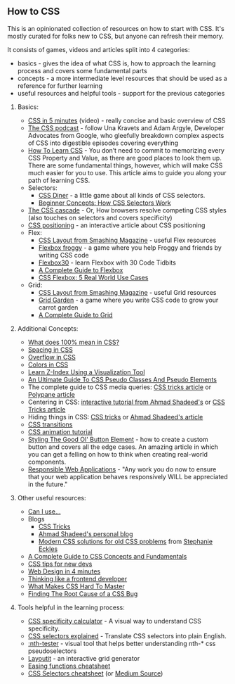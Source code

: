 ## How to CSS

This is an opinionated collection of resources on how to start with CSS. It's mostly curated for folks new to CSS, but anyone can refresh their memory.

It consists of games, videos and articles split into 4 categories:

- basics - gives the idea of what CSS is, how to approach the learning process and covers some fundamental parts
- concepts - a more intermediate level resources that should be used as a reference for further learning
- useful resources and helpful tools - support for the previous categories

1. Basics:

   - [CSS in 5 minutes](https://www.youtube.com/watch?v=Z4pCqK-V_Wo&feature=youtu.be&ab_channel=CodeDripbyAaronJack) (video) - really concise and basic overview of CSS
   - [The CSS podcast](https://thecsspodcast.libsyn.com/) - follow Una Kravets and Adam Argyle, Developer Advocates from Google, who gleefully breakdown complex aspects of CSS into digestible episodes covering everything
   - [How To Learn CSS](https://www.smashingmagazine.com/2019/01/how-to-learn-css/) - You don’t need to commit to memorizing every CSS Property and Value, as there are good places to look them up. There are some fundamental things, however, which will make CSS much easier for you to use. This article aims to guide you along your path of learning CSS.
   - Selectors:
     - [CSS Diner](https://flukeout.github.io/) - a little game about all kinds of CSS selectors.
     - [Beginner Concepts: How CSS Selectors Work](https://css-tricks.com/how-css-selectors-work/)
   - [The CSS cascade](https://wattenberger.com/blog/css-cascade) - Or, How browsers resolve competing CSS styles (also touches on selectors and covers specificity)
   - [CSS positioning](https://ishadeed.com/article/learn-css-positioning/) - an interactive article about CSS positioning
   - Flex:
     - [CSS Layout from Smashing Magazine](https://www.smashingmagazine.com/guides/css-layout/) - useful Flex resources
     - [Flexbox froggy](https://flexboxfroggy.com/) - a game where you help Froggy and friends by writing CSS code
     - [Flexbox30](https://www.samanthaming.com/flexbox30/) - learn Flexbox with 30 Code Tidbits
     - [A Complete Guide to Flexbox](https://css-tricks.com/snippets/css/a-guide-to-flexbox/)
     - [CSS Flexbox: 5 Real World Use Cases](https://ishadeed.com/article/flexbox-real-world-use-cases/)
   - Grid:
     - [CSS Layout from Smashing Magazine](https://www.smashingmagazine.com/guides/css-layout/) - useful Grid resources
     - [Grid Garden](https://cssgridgarden.com/) - a game where you write CSS code to grow your carrot garden
     - [A Complete Guide to Grid](https://css-tricks.com/snippets/css/complete-guide-grid/)

2. Additional Concepts:

   - [What does 100% mean in CSS?](https://wattenberger.com/blog/css-percents)
   - [Spacing in CSS](https://ishadeed.com/article/spacing-in-css/)
   - [Overflow in CSS](https://ishadeed.com/article/overflow-css/)
   - [Colors in CSS](https://ishadeed.com/article/css-color/)
   - [Learn Z-Index Using a Visualization Tool](https://thirumanikandan.com/posts/learn-z-index-using-a-visualization-tool)
   - [An Ultimate Guide To CSS Pseudo Classes And Pseudo Elements](https://www.smashingmagazine.com/2016/05/an-ultimate-guide-to-css-pseudo-classes-and-pseudo-elements/)
   - The complete guide to CSS media queries: [CSS tricks article](https://css-tricks.com/a-complete-guide-to-css-media-queries/) or [Polypane article](https://polypane.app/blog/the-complete-guide-to-css-media-queries/)
   - Centering in CSS: [interactive tutorial from Ahmad Shadeed's](https://ishadeed.com/article/learn-css-centering/) or [CSS Tricks article](https://css-tricks.com/centering-css-complete-guide/)
   - Hiding things in CSS: [CSS tricks](https://css-tricks.com/comparing-various-ways-to-hide-things-in-css/) or [Ahmad Shadeed's article](https://ishadeed.com/article/hiding-web/)
   - [CSS transitions](https://css-tricks.com/almanac/properties/t/transition/)
   - [CSS animation tutorial](https://jst.hashnode.dev/css-animation-tutorial)
   - [Styling The Good Ol' Button Element](https://ishadeed.com/article/styling-the-good-old-button/) - how to create a custom button and covers all the edge cases. An amazing article in which you can get a felling on how to think when creating real-world components.
   - [Responsible Web Applications](https://responsibleweb.app/) - "Any work you do now to ensure that your web application behaves responsively WILL be appreciated in the future."

3. Other useful resources:

   - [Can I use...](https://caniuse.com/)
   - Blogs
     - [CSS Tricks](https://css-tricks.com/)
     - [Ahmad Shadeed's personal blog](https://ishadeed.com/)
     - [Modern CSS solutions for old CSS problems](https://moderncss.dev/) from [Stephanie Eckles](https://thinkdobecreate.com/)
   - [A Complete Guide to CSS Concepts and Fundamentals](https://www.taniarascia.com/overview-of-css-concepts/)
   - [CSS tips for new devs](https://amberwilson.co.uk/blog/css-tips-for-new-devs/)
   - [Web Design in 4 minutes](https://jgthms.com/web-design-in-4-minutes/)
   - [Thinking like a frontend developer](https://ishadeed.com/article/thinking-like-a-front-end-developer/)
   - [What Makes CSS Hard To Master](https://timseverien.com/posts/2020-12-06-what-makes-css-hard-to-master/)
   - [Finding The Root Cause of a CSS Bug](https://ishadeed.com/article/finding-the-root-cause/)

4. Tools helpful in the learning process:
   - [CSS specificity calculator](https://specificity.keegan.st/) - A visual way to understand CSS specificity.
   - [CSS selectors explained](https://hugogiraudel.github.io/selectors-explained/) - Translate CSS selectors into plain English.
   - [:nth-tester](https://css-tricks.com/examples/nth-child-tester/) - visual tool that helps better understanding nth-\* css pseudoselectors
   - [Layoutit](https://grid.layoutit.com/) - an interactive grid generator
   - [Easing functions cheatsheet](https://easings.net/en)
   - [CSS Selectors cheatsheet](https://www.dropbox.com/s/h2hni9o1m1di989/CSS%20selectors%20cheatsheet.pdf) (or [Medium Source](https://medium.com/design-code-repository/css-selectors-cheatsheet-details-9593bc204e3f))
